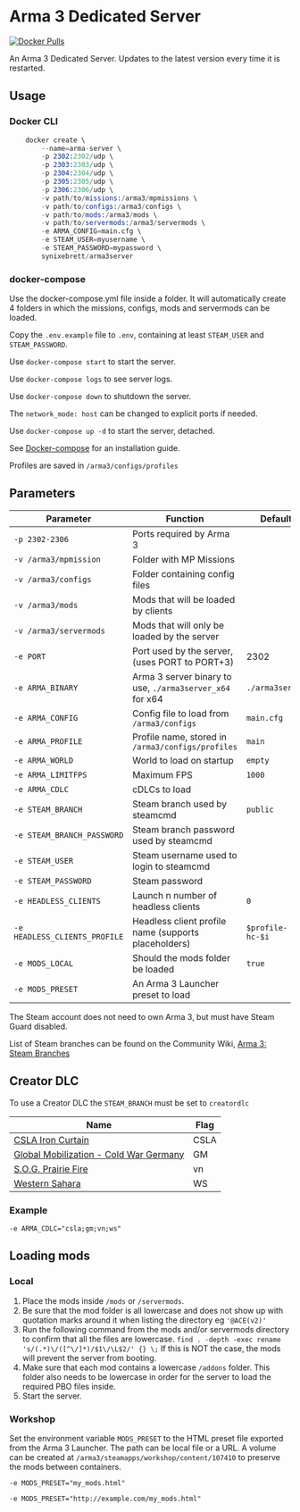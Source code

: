 # Arma 3 Dedicated Server

[![Docker Pulls](https://img.shields.io/docker/pulls/synixebrett/arma3server.svg?style=flat-square)](https://hub.docker.com/r/synixebrett/arma3server)

An Arma 3 Dedicated Server. Updates to the latest version every time it is restarted.

## Usage

### Docker CLI

```s
    docker create \
        --name=arma-server \
        -p 2302:2302/udp \
        -p 2303:2303/udp \
        -p 2304:2304/udp \
        -p 2305:2305/udp \
        -p 2306:2306/udp \
        -v path/to/missions:/arma3/mpmissions \
        -v path/to/configs:/arma3/configs \
        -v path/to/mods:/arma3/mods \
        -v path/to/servermods:/arma3/servermods \
        -e ARMA_CONFIG=main.cfg \
        -e STEAM_USER=myusername \
        -e STEAM_PASSWORD=mypassword \
        synixebrett/arma3server
```

### docker-compose

Use the docker-compose.yml file inside a folder. It will automatically create 4 folders in which the missions, configs, mods and servermods can be loaded.

Copy the `.env.example` file to `.env`, containing at least `STEAM_USER` and `STEAM_PASSWORD`.

Use `docker-compose start` to start the server.

Use `docker-compose logs` to see server logs.

Use `docker-compose down` to shutdown the server.

The `network_mode: host` can be changed to explicit ports if needed.

Use `docker-compose up -d` to start the server, detached.

See [Docker-compose](https://docs.docker.com/compose/install/#install-compose) for an installation guide.

Profiles are saved in `/arma3/configs/profiles`

## Parameters

| Parameter                     | Function                                                  | Default |
| -------------                 |--------------                                             | - |
| `-p 2302-2306`                | Ports required by Arma 3 |
| `-v /arma3/mpmission`         | Folder with MP Missions |
| `-v /arma3/configs`           | Folder containing config files |
| `-v /arma3/mods`              | Mods that will be loaded by clients |
| `-v /arma3/servermods`        | Mods that will only be loaded by the server |
| `-e PORT`                     | Port used by the server, (uses PORT to PORT+3)            | 2302 |
| `-e ARMA_BINARY`              | Arma 3 server binary to use, `./arma3server_x64` for x64   | `./arma3server` |
| `-e ARMA_CONFIG`              | Config file to load from `/arma3/configs`                 | `main.cfg` |
| `-e ARMA_PROFILE`             | Profile name, stored in `/arma3/configs/profiles`         | `main` |
| `-e ARMA_WORLD`               | World to load on startup                                  | `empty` |
| `-e ARMA_LIMITFPS`            | Maximum FPS | `1000` |
| `-e ARMA_CDLC`                | cDLCs to load |
| `-e STEAM_BRANCH`             | Steam branch used by steamcmd | `public` |
| `-e STEAM_BRANCH_PASSWORD`    | Steam branch password used by steamcmd |
| `-e STEAM_USER`               | Steam username used to login to steamcmd |
| `-e STEAM_PASSWORD`           | Steam password |
| `-e HEADLESS_CLIENTS`         | Launch n number of headless clients                       | `0` |
| `-e HEADLESS_CLIENTS_PROFILE` | Headless client profile name (supports placeholders)      | `$profile-hc-$i` |
| `-e MODS_LOCAL`               | Should the mods folder be loaded | `true` |
| `-e MODS_PRESET`              | An Arma 3 Launcher preset to load |

The Steam account does not need to own Arma 3, but must have Steam Guard disabled.

List of Steam branches can be found on the Community Wiki, [Arma 3: Steam Branches](https://community.bistudio.com/wiki/Arma_3:_Steam_Branches)

## Creator DLC

To use a Creator DLC the `STEAM_BRANCH` must be set to `creatordlc`

| Name | Flag |
| ---- | ---- |
| [CSLA Iron Curtain](https://store.steampowered.com/app/1294440/Arma_3_Creator_DLC_CSLA_Iron_Curtain/) | CSLA |
| [Global Mobilization - Cold War Germany](https://store.steampowered.com/app/1042220/Arma_3_Creator_DLC_Global_Mobilization__Cold_War_Germany/) | GM |
| [S.O.G. Prairie Fire](https://store.steampowered.com/app/1227700/Arma_3_Creator_DLC_SOG_Prairie_Fire) | vn |
| [Western Sahara](https://store.steampowered.com/app/1681170/Arma_3_Creator_DLC_Western_Sahara/) | WS |

### Example

`-e ARMA_CDLC="csla;gm;vn;ws"`

## Loading mods

### Local

1. Place the mods inside `/mods` or `/servermods`.
2. Be sure that the mod folder is all lowercase and does not show up with quotation marks around it when listing the directory eg `'@ACE(v2)'`
3. Run the following command from the mods and/or servermods directory to confirm that all the files are lowercase.
    `find . -depth -exec rename 's/(.*)\/([^\/]*)/$1\/\L$2/' {} \;`
    If this is NOT the case, the mods will prevent the server from booting.
4. Make sure that each mod contains a lowercase `/addons` folder. This folder also needs to be lowercase in order for the server to load the required PBO files inside.
5. Start the server.

### Workshop

Set the environment variable `MODS_PRESET` to the HTML preset file exported from the Arma 3 Launcher. The path can be local file or a URL. A volume can be created at `/arma3/steamapps/workshop/content/107410` to preserve the mods between containers.

`-e MODS_PRESET="my_mods.html"`

`-e MODS_PRESET="http://example.com/my_mods.html"`
